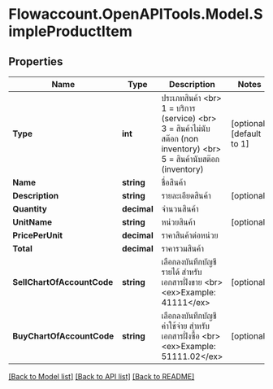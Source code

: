 
# Flowaccount.OpenAPITools.Model.SimpleProductItem

## Properties

Name | Type | Description | Notes
------------ | ------------- | ------------- | -------------
**Type** | **int** | ประเภทสินค้า &lt;br&gt; 1 &#x3D; บริการ (service) &lt;br&gt; 3 &#x3D; สินค้าไม่นับสต๊อก (non inventory) &lt;br&gt; 5 &#x3D; สินค้านับสต๊อก (inventory) | [optional] [default to 1]
**Name** | **string** | ชื่อสินค้า | 
**Description** | **string** | รายละเอียดสินค้า | [optional] 
**Quantity** | **decimal** | จำนวนสินค้า | 
**UnitName** | **string** | หน่วยสินค้า | [optional] 
**PricePerUnit** | **decimal** | ราคาสินค้าต่อหน่วย | 
**Total** | **decimal** | ราคารวมสินค้า | 
**SellChartOfAccountCode** | **string** | เลือกลงบันทึกบัญชีรายได้ สำหรับเอกสารฝั่งขาย &lt;br&gt; &lt;ex&gt;Example: 41111&lt;/ex&gt; | [optional] 
**BuyChartOfAccountCode** | **string** | เลือกลงบันทึกบัญชีค่าใช้จ่าย สำหรับเอกสารฝั่งซื้อ &lt;br&gt; &lt;ex&gt;Example: 51111.02&lt;/ex&gt; | [optional] 

[[Back to Model list]](../README.md#documentation-for-models)
[[Back to API list]](../README.md#documentation-for-api-endpoints)
[[Back to README]](../README.md)

